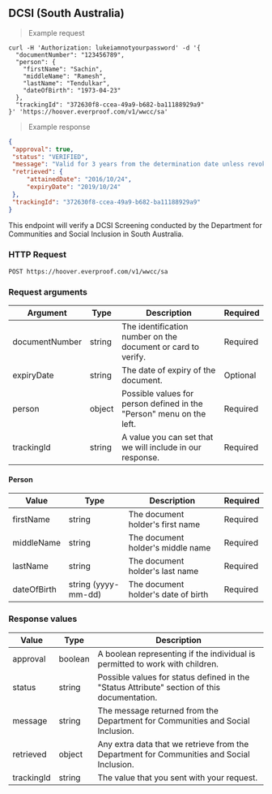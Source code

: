 ## DCSI (South Australia)

> Example request

```shell
curl -H 'Authorization: lukeiamnotyourpassword' -d '{
  "documentNumber": "123456789",
  "person": {
    "firstName": "Sachin",
    "middleName": "Ramesh",
    "lastName": "Tendulkar",
    "dateOfBirth": "1973-04-23"
  },
  "trackingId": "372630f8-ccea-49a9-b682-ba11188929a9"
}' 'https://hoover.everproof.com/v1/wwcc/sa'
```

> Example response

```json
{
 "approval": true,
 "status": "VERIFIED",
 "message": "Valid for 3 years from the determination date unless revoked by the screening unit.",
 "retrieved": {
     "attainedDate": "2016/10/24",
     "expiryDate": "2019/10/24"
 },
 "trackingId": "372630f8-ccea-49a9-b682-ba11188929a9"
}
```

This endpoint will verify a DCSI Screening conducted by the Department for Communities and Social Inclusion in South Australia.

### HTTP Request

`POST https://hoover.everproof.com/v1/wwcc/sa`

### Request arguments

Argument        | Type   | Description                                                          | Required
----------------| ------ | -------------------------------------------------------------------- | -----------
documentNumber  | string | The identification number on the document or card to verify.         | Required
expiryDate      | string | The date of expiry of the document.                                  | Optional
person          | object | Possible values for person defined in the "Person" menu on the left. | Required
trackingId      | string | A value you can set that we will include in our response.            | Required

#### Person

Value       | Type                 | Description                         | Required
----------- | -------------------- | ----------------------------------- | --------
firstName   | string               | The document holder's first name    | Required
middleName  | string               | The document holder's middle name   | Required
lastName    | string               | The document holder's last name     | Required
dateOfBirth | string (yyyy-mm-dd)  | The document holder's date of birth | Required

### Response values

Value       | Type    | Description                         
----------- | ------- | -----------------------------
approval    | boolean | A boolean representing if the individual is permitted to work with children.
status      | string  | Possible values for status defined in the "Status Attribute" section of this documentation.
message     | string  | The message returned from the Department for Communities and Social Inclusion.
retrieved   | object  | Any extra data that we retrieve from the Department for Communities and Social Inclusion.
trackingId  | string  | The value that you sent with your request.
